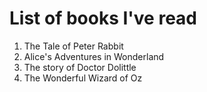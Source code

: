 # List of books I've read
1. The Tale of Peter Rabbit
1. Alice's Adventures in Wonderland
1. The story of Doctor Dolittle
1. The Wonderful Wizard of Oz
